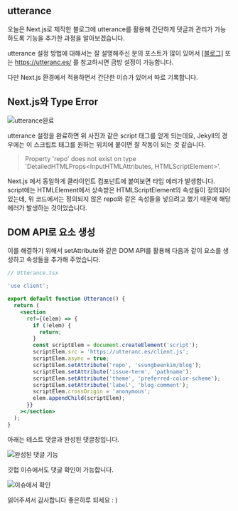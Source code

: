 ## utterance

오늘은 Next.js로 제작한 블로그에 utterance를 활용해 간단하게 댓글과 관리가 가능하도록 기능을 추가한 과정을 알아보겠습니다.

utterance 설정 방법에 대해서는 잘 설명해주신 분의 포스트가 많이 있어서 [[블로그]](https://www.irgroup.org/posts/utternace-comments-system/) 또는 https://utteranc.es/ 를 참고하시면 금방 설정이 가능합니다.

다만 Next.js 환경에서 적용하면서 간단한 이슈가 있어서 따로 기록합니다.

## Next.js와 Type Error

![utterance완료](https://github.com/ssungbeenkim/x-messenger/assets/74309458/28bd6140-f1cb-47f8-8b4e-9316582030dc)

utterance 설정을 완료하면 위 사진과 같은 script 태그를 얻게 되는데요, Jekyll의 경우에는 이 스크립트 태그를 원하는 위치에 붙이면 잘 작동이 되는 것 같습니다.

> Property 'repo' does not exist on type 'DetailedHTMLProps<InputHTMLAttributes<HTMLScriptElement>, HTMLScriptElement>'.

Next.js 에서 동일하게 클라이언트 컴포넌트에 붙여보면 타입 에러가 발생합니다.
script에는 HTMLElement에서 상속받은 HTMLScriptElement의 속성들이 정의되어 있는데, 위 코드에서는 정의되지 않은 repo와 같은 속성들을 넣으려고 했기 때문에 해당 에러가 발생하는 것이었습니다.

## DOM API로 요소 생성

이를 해결하기 위해서 setAttribute와 같은 DOM API를 활용해 다음과 같이 요소를 생성하고 속성들을 추가해 주었습니다.

```jsx
// Utterance.tsx

'use client';

export default function Utterance() {
  return (
    <section
      ref={(elem) => {
        if (!elem) {
          return;
        }
        const scriptElem = document.createElement('script');
        scriptElem.src = 'https://utteranc.es/client.js';
        scriptElem.async = true;
        scriptElem.setAttribute('repo', 'ssungbeenkim/blog');
        scriptElem.setAttribute('issue-term', 'pathname');
        scriptElem.setAttribute('theme', 'preferred-color-scheme');
        scriptElem.setAttribute('label', 'blog-comment');
        scriptElem.crossOrigin = 'anonymous';
        elem.appendChild(scriptElem);
      }}
    ></section>
  );
}
```

아래는 테스트 댓글과 완성된 댓글창입니다.

![완성된 댓글 기능](https://github.com/ssungbeenkim/x-messenger/assets/74309458/a93e5945-88f2-4342-be24-3be5fad21f86)

깃헙 이슈에서도 댓글 확인이 가능합니다.

![이슈에서 확인](https://github.com/ssungbeenkim/x-messenger/assets/74309458/941817a5-d2be-432a-ad02-29e80879038b)

읽어주셔서 감사합니다 좋은하루 되세요 : )
